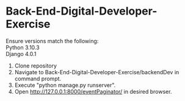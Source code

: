 # Back-End-Digital-Developer-Exercise

Ensure versions match the following: <br />
Python 3.10.3 <br />
Django 4.0.1 <br />

1) Clone repository <br />
2) Navigate to Back-End-Digital-Developer-Exercise/backendDev in command prompt. <br />
3) Execute "python manage.py runserver". <br />
4) Open http://127.0.0.1:8000/eventPaginator/ in desired browser.
